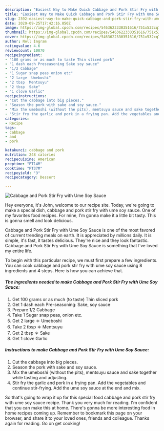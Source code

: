 ```yaml
---
description: "Easiest Way to Make Quick Cabbage and Pork Stir Fry with Ume Soy Sauce"
title: "Easiest Way to Make Quick Cabbage and Pork Stir Fry with Ume Soy Sauce"
slug: 2392-easiest-way-to-make-quick-cabbage-and-pork-stir-fry-with-ume-soy-sauce
date: 2020-09-25T17:42:16.850Z
image: https://img-global.cpcdn.com/recipes/5463622330351616/751x532cq70/cabbage-and-pork-stir-fry-with-ume-soy-sauce-recipe-main-photo.jpg
thumbnail: https://img-global.cpcdn.com/recipes/5463622330351616/751x532cq70/cabbage-and-pork-stir-fry-with-ume-soy-sauce-recipe-main-photo.jpg
cover: https://img-global.cpcdn.com/recipes/5463622330351616/751x532cq70/cabbage-and-pork-stir-fry-with-ume-soy-sauce-recipe-main-photo.jpg
author: Nell Ingram
ratingvalue: 4.6
reviewcount: 10070
recipeingredient:
- "100 grams or as much to taste Thin sliced pork"
- "1 dash each Preseasoning Sake soy sauce"
- "1/2 Cabbage"
- "1 Sugar snap peas onion etc"
- "2 large  Umeboshi"
- "2 tbsp  Mentsuyu"
- "2 tbsp  Sake"
- "1 clove Garlic"
recipeinstructions:
- "Cut the cabbage into big pieces."
- "Season the pork with sake and soy sauce."
- "Mix the umeboshi (without the pits), mentsuyu sauce and sake together while tasting and adjusting."
- "Stir fry the garlic and pork in a frying pan. Add the vegetables and continue stir-frying. Add the ume soy sauce at the end and mix."
categories:
- Recipe
tags:
- cabbage
- and
- pork

katakunci: cabbage and pork 
nutrition: 248 calories
recipecuisine: American
preptime: "PT14M"
cooktime: "PT37M"
recipeyield: "3"
recipecategory: Dessert

---
```



![Cabbage and Pork Stir Fry with Ume Soy Sauce](https://img-global.cpcdn.com/recipes/5463622330351616/751x532cq70/cabbage-and-pork-stir-fry-with-ume-soy-sauce-recipe-main-photo.jpg)

Hey everyone, it's John, welcome to our recipe site. Today, we're going to make a special dish, cabbage and pork stir fry with ume soy sauce. One of my favorites food recipes. For mine, I'm gonna make it a little bit tasty. This is gonna smell and look delicious.



Cabbage and Pork Stir Fry with Ume Soy Sauce is one of the most favored of current trending meals on earth. It is appreciated by millions daily. It is simple, it's fast, it tastes delicious. They're nice and they look fantastic. Cabbage and Pork Stir Fry with Ume Soy Sauce is something that I've loved my entire life.


To begin with this particular recipe, we must first prepare a few ingredients. You can cook cabbage and pork stir fry with ume soy sauce using 8 ingredients and 4 steps. Here is how you can achieve that.

<!--inarticleads1-->

##### The ingredients needed to make Cabbage and Pork Stir Fry with Ume Soy Sauce:

1. Get 100 grams or as much (to taste) Thin sliced pork
1. Get 1 dash each Pre-seasoning: Sake, soy sauce
1. Prepare 1/2 Cabbage
1. Take 1 Sugar snap peas, onion etc.
1. Get 2 large ＊ Umeboshi
1. Take 2 tbsp ＊ Mentsuyu
1. Get 2 tbsp ＊ Sake
1. Get 1 clove Garlic




<!--inarticleads2-->

##### Instructions to make Cabbage and Pork Stir Fry with Ume Soy Sauce:

1. Cut the cabbage into big pieces.
1. Season the pork with sake and soy sauce.
1. Mix the umeboshi (without the pits), mentsuyu sauce and sake together while tasting and adjusting.
1. Stir fry the garlic and pork in a frying pan. Add the vegetables and continue stir-frying. Add the ume soy sauce at the end and mix.




So that's going to wrap it up for this special food cabbage and pork stir fry with ume soy sauce recipe. Thank you very much for reading. I'm confident that you can make this at home. There's gonna be more interesting food in home recipes coming up. Remember to bookmark this page on your browser, and share it to your loved ones, friends and colleague. Thanks again for reading. Go on get cooking!
